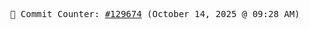 <p align="center">
    <samp>
        📮 Commit Counter: <a href="https://github.com/Javascript-void0/Javascript-void0/commits/main">#129674</a> (October 14, 2025 @ 09:28 AM)
    </samp>
</p>